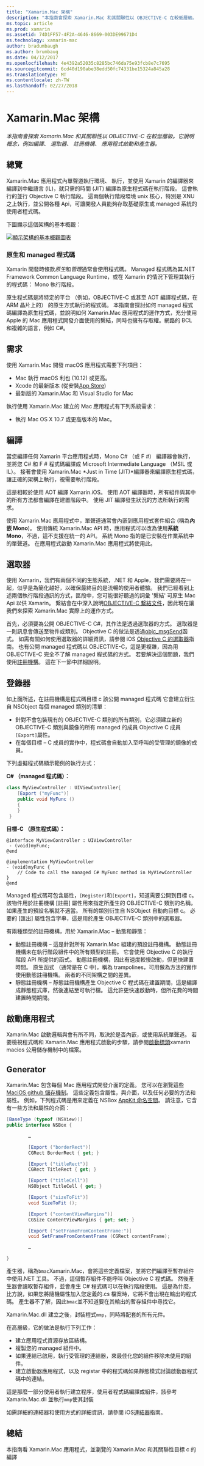 ```yaml
---
title: "Xamarin.Mac 架構"
description: "本指南會探索 Xamarin.Mac 和其關聯性以 OBJECTIVE-C 在較低層級。 它說明概念，例如編譯、 選取器、 註冊機構、 應用程式啟動和產生器。"
ms.topic: article
ms.prod: xamarin
ms.assetid: 74D1FF57-4F2A-4646-8669-003DE99671D4
ms.technology: xamarin-mac
author: bradumbaugh
ms.author: brumbaug
ms.date: 04/12/2017
ms.openlocfilehash: 4e4392a52035c8285bc746da75e93fcb8e7c7695
ms.sourcegitcommit: 6cd40d190abe38edd50fc74331be15324a845a28
ms.translationtype: MT
ms.contentlocale: zh-TW
ms.lasthandoff: 02/27/2018
---
```

# <a name="xamarinmac-architecture"></a>Xamarin.Mac 架構

_本指南會探索 Xamarin.Mac 和其關聯性以 OBJECTIVE-C 在較低層級。它說明概念，例如編譯、 選取器、 註冊機構、 應用程式啟動和產生器。_

## <a name="overview"></a>總覽

Xamarin.Mac 應用程式內單聲道執行環境、 執行，並使用 Xamarin 的編譯器來編譯到中繼語言 (IL)，就只需的時間 (JIT) 編譯為原生程式碼在執行階段。 這會執行的並行 Objective C 執行階段。 這兩個執行階段環境 unix 核心，特別是 XNU 之上執行，並公開各種 Api，可讓開發人員能夠存取基礎原生或 managed 系統的使用者程式碼。

下圖顯示這個架構的基本概觀：

[![顯示架構的基本概觀圖表](architecture-images/mac-arch.png "顯示架構的基本概觀圖表")](architecture-images/mac-arch-large.png)

### <a name="native-and-managed-code"></a>原生和 managed 程式碼

Xamarin 開發時條款*原生*和*管理*通常會使用程式碼。 Managed 程式碼為其.NET Framework Common Language Runtime，或在 Xamarin 的情況下管理其執行的程式碼： Mono 執行階段。

原生程式碼是將特定的平台 （例如，OBJECTIVE-C 或甚至 AOT 編譯程式碼，在 ARM 晶片上的） 的原生方式執行的程式碼。 本指南會探討如何 managed 程式碼編譯為原生程式碼，並說明如何 Xamarin.Mac 應用程式的運作方式，充分使用 Apple 的 Mac 應用程式開發介面使用的繫結，同時也擁有存取權。網路的 BCL 和複雜的語言，例如 C#。

## <a name="requirements"></a>需求

使用 Xamarin.Mac 開發 macOS 應用程式需要下列項目：

- Mac 執行 macOS 利也 (10.12) 或更高。
- Xcode 的最新版本 (從安裝[App Store](https://itunes.apple.com/us/app/xcode/id497799835?mt=12))
- 最新版的 Xamarin.Mac 和 Visual Studio for Mac

執行使用 Xamarin.Mac 建立的 Mac 應用程式有下列系統需求：

- 執行 Mac OS X 10.7 或更高版本的 Mac。

## <a name="compilation"></a>編譯

當您編譯任何 Xamarin 平台應用程式時，Mono C# （或 F #） 編譯器會執行，並將您 C# 和 F # 程式碼編譯成 Microsoft Intermediate Language （MSIL 或 IL）。 接著會使用 Xamarin.Mac *Just in Time (JIT)*編譯器來編譯原生程式碼，讓正確的架構上執行，視需要執行階段。

這是相較於使用 AOT 編譯 Xamarin.iOS。 使用 AOT 編譯器時，所有組件與其中的所有方法都會編譯在建置階段中。 使用 JIT 編譯發生狀況的方法所執行的需求。

使用 Xamarin.Mac 應用程式中，單聲道通常會內嵌到應用程式套件組合 (稱為**內嵌 Mono**)。 使用傳統 Xamarin.Mac API 時，應用程式可以改為使用**系統 Mono**，不過，這不支援在統一的 API。 系統 Mono 指的是已安裝在作業系統中的單聲道。 在應用程式啟動 Xamarin.Mac 應用程式將使用此。

## <a name="selectors"></a>選取器

使用 Xamarin，我們有兩個不同的生態系統，.NET 和 Apple，我們需要將在一起，似乎是為簡化越好，以確保最終目的是流暢的使用者體驗。 我們已經看到上述兩個執行階段通訊的方式，區段中，您可能很好聽過的詞彙 '繫結' 可原生 Mac Api 以供 Xamarin。 繫結會在中深入說明[OBJECTIVE-C 繫結文件](~/mac/platform/binding.md)，因此現在讓我們來探索 Xamarin.Mac 實際上的運作方式。

首先，必須要為公開 OBJECTIVE-C C#，其作法是透過選取器的方式。 選取器是一則訊息會傳送至物件或類別。 Objective C 的做法是透過[objc_msgSend](https://developer.apple.com/library/mac/documentation/Cocoa/Reference/ObjCRuntimeRef/index.html)函式。 如需有關如何使用選取器的詳細資訊，請參閱 iOS [Objective C 的選取器](~/ios/internals/objective-c-selectors.md)指南。 也有公開 managed 程式碼以 OBJECTIVE-C，這是更複雜，因為用 OBJECTIVE-C 完全不了解 managed 程式碼的方式。 若要解決這個問題，我們使用[註冊機構](~/mac/internals/registrar.md)。 這在下一節中詳細說明。

## <a name="registrar"></a>登錄器

如上面所述，在註冊機構是程式碼目標 c 該公開 managed 程式碼 它會建立衍生自 NSObject 每個 managed 類別的清單：

- 針對不會包裝現有的 OBJECTIVE-C 類別的所有類別，它必須建立新的 OBJECTIVE-C 類別與鏡像的所有 managed 的成員 Objective C 成員`[Export]`屬性。
- 在每個目標 – C 成員的實作中，程式碼會自動加入至呼叫的受管理的鏡像的成員。

下列虛擬程式碼顯示範例的執行方式：

**C# （managed 程式碼）：**

```csharp
class MyViewController : UIViewController{
    [Export ("myFunc")]
    public void MyFunc ()
    {
    }
 }
 ```

**目標-C （原生程式碼）：**

```objc
@interface MyViewController : UIViewController
 - (void)myFunc;
@end 

@implementation MyViewController
- (void)myFunc {
    // Code to call the managed C# MyFunc method in MyViewController
}
@end
```

Managed 程式碼可包含屬性，`[Register]`和`[Export]`，知道需要公開到目標 c。 該物件用於註冊機構 [註冊] 屬性用來指定所產生的 OBJECTIVE-C 類別的名稱，如果產生的預設名稱就不適當。 所有的類別衍生自 NSObject 自動向目標 c。 必要的 [匯出] 屬性包含字串，這是用於產生 OBJECTIVE-C 類別中的選取器。

有兩種類型的註冊機構，用於 Xamarin.Mac – 動態和靜態：

- 動態註冊機構 – 這是針對所有 Xamarin.Mac 組建的預設註冊機構。 動態註冊機構未在執行階段組件中的所有類型的註冊。 它會使用 Objective C 的執行階段 API 所提供的函式。 動態註冊機構，因此有速度較慢啟動，但更快建置時間。 原生函式 （通常是在 C 中)，稱為 trampolines，可用做為方法的實作使用動態註冊機構。 兩者的不同架構之間的差異。
- 靜態註冊機構 – 靜態註冊機構產生 Objective C 程式碼在建置期間，這是編譯成靜態程式庫，然後連結至可執行檔。 這允許更快速啟動時，但所花費的時間建置時間期間。

## <a name="application-launch"></a>啟動應用程式

Xamarin.Mac 啟動邏輯與會有所不同，取決於是否內嵌，或使用系統單聲道。 若要檢視程式碼和 Xamarin.Mac 應用程式啟動的步驟，請參閱[啟動標頭](https://github.com/xamarin/xamarin-macios/blob/master/runtime/xamarin/launch.h)xamarin macios 公用儲存機制中的檔案。

## <a name="generator"></a>Generator

Xamarin.Mac 包含每個 Mac 應用程式開發介面的定義。 您可以在瀏覽這些[MaciOS github 儲存機制](https://github.com/xamarin/xamarin-macios/tree/master/src)。 這些定義包含屬性，與介面，以及任何必要的方法和屬性。 例如，下列程式碼是用來定義在 NSBox [AppKit 命名空間](https://github.com/xamarin/xamarin-macios/blob/master/src/appkit.cs#L1465-L1526)。 請注意，它含有一些方法和屬性的介面：

```csharp
[BaseType (typeof (NSView))]
public interface NSBox {

        …

        [Export ("borderRect")]
        CGRect BorderRect { get; }

        [Export ("titleRect")]
        CGRect TitleRect { get; }

        [Export ("titleCell")]
        NSObject TitleCell { get; }

        [Export ("sizeToFit")]
        void SizeToFit ();

        [Export ("contentViewMargins")]
        CGSize ContentViewMargins { get; set; }

        [Export ("setFrameFromContentFrame:")]
        void SetFrameFromContentFrame (CGRect contentFrame);

        …

}
```

產生器，稱為`bmac`Xamarin.Mac，會將這些定義檔案，並將它們編譯至暫存組件中使用.NET 工具。 不過，這個暫存組件不能呼叫 Objective C 程式碼。 然後產生器會讀取暫存組件，並會產生 C# 程式碼可以在執行階段使用。 這是為什麼，比方說，如果您將隨機屬性加入您定義的.cs 檔案時，它將不會出現在輸出的程式碼。 產生器不了解，因此`bmac`並不知道要在其輸出的暫存組件中尋找它。

Xamarin.Mac.dll 建立之後，封裝程式`mmp`，同時將配套的所有元件。

在高層級，它的做法是執行下列工作：

- 建立應用程式資源存放區結構。
- 複製您的 managed 組件中。
- 如果連結已啟用，執行受管理的連結器，來最佳化您的組件移除未使用的組件。
- 建立啟動器應用程式，以及 registar 中的程式碼如果靜態模式討論啟動器程式碼中的連結。

這是那麼一部分使用者執行建立程序，使用者程式碼編譯成組件，該參考 Xamarin.Mac.dll 並執行`mmp`使其封裝

如需詳細的連結器和使用方式的詳細資訊，請參閱 iOS[連結器](~/ios/deploy-test/linker.md)指南。

## <a name="summary"></a>總結

本指南看 Xamarin.Mac 應用程式，並瀏覽的 Xamarin.Mac 和其關聯性目標 c 的編譯
